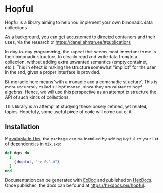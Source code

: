 # Hopful

Hopful is a library aiming to help you implement your own bimonadic data collections

As a background, you can get accustomed to directed containers and their uses, via the research of https://danel.ahman.ee/#publications

In day-to-day programming, the aspect that seems most important to me is their bimonadic structure, to cleanly read and write data from/to a collection, 
without adding extra unwanted semantics (empty container, etc.).
This in effect is making the structure somewhat "implicit" for the user in the end, given a proper interface is provided.

Bi-monadic here means 'with a monadic and a comonadic structure'. This is more accurately called a Hopf monad, since they are related to hopf algebras.
Hence, we will use this perspective as an attempt to structure the API of such kinds of collections.

This library is an attempt at studying these loosely defined, yet related, topics. Hopefully, some useful piece of code will come out of it.

## Installation

If [available in Hex](https://hex.pm/docs/publish), the package can be installed
by adding `hopful` to your list of dependencies in `mix.exs`:

```elixir
def deps do
  [
    {:hopful, "~> 0.1.0"}
  ]
end
```

Documentation can be generated with [ExDoc](https://github.com/elixir-lang/ex_doc)
and published on [HexDocs](https://hexdocs.pm). Once published, the docs can
be found at <https://hexdocs.pm/hopful>.

